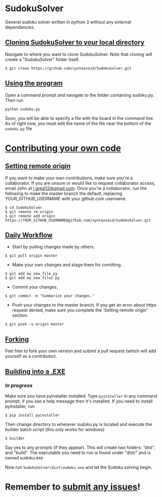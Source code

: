 # SudokuSolver
General sudoku solver written in python 3 without any external dependancies.

## [Cloning SudokuSolver to your local directory][100]
Navigate to where you want to clone SudokuSolver. Note that cloning *will* create a "SudokuSolver" folder itself.

```
$ git clone https://github.com/syntaxvoid/SudokuSolver.git
```

## [Using the program][101]
Open a command prompt and navigate to the folder containing sudoku.py. Then run
```
python sudoku.py
```
Soon, you will be able to specify a file with the board in the command line. As of right now, you must edit the name of the file near the bottom of the `sudoku.py` file


# [Contributing your own code][102]
## [Setting remote origin][103]
If you want to make your own contributions, make sure you're a collaborator. If you are unsure or would like to request collaborator access, email John at j.gresl12@gmail.com. Once you're a collaborator, run the following to make the master branch the default, replacing YOUR\_GITHUB\_USERNAME with your github.com username.

```
$ cd SudokuSolver
$ git remote rm origin
$ git remote add origin https://YOUR_GITHUB_USERNAME@github.com/syntaxvoid/SudokuSolver.git
```

## [Daily Workflow][104]
* Start by pulling changes made by others.

```
$ git pull origin master
```

* Make your own changes and stage them for comitting. 
```
$ git add my_new_file.py
$ git add my_new_file2.py
```

* Commit your changes. 

```
$ git commit -m "Summarize your changes."
```

* Push your changes to the master branch. If you get an error about https request denied, make sure you complete the 'Setting remote origin' section.

```
$ git push -u origin master
```

## [Forking][105]
Feel free to fork your own version and submit a pull request (which will add yourself as a contributor).

## [Building into a .EXE][999]
### *In progress*
Make sure you have pyinstaller installed. Type `pyinstaller` in any command prompt; if you see a help message then it's installed. If you need to install pyinstaller, run
```
$ pip install pyinstaller
```

Then change directory to wherever sudoku.py is located and execute the builder batch script (this only works for windows)
```
$ builder
```
Say yes to any prompts (if they appear). This will create two folders: "dist", and "build". The executable you need to run is found under "dist/" and is named sudoku.exe

Now run `SudokuSolver\dist\sudoku.exe` and let the Sudoku solving begin.

# Remember to [submit any issues][1]!


[1]: https://github.com/SyntaxVoid/SudokuSolver/issues/new

[100]: https://github.com/SyntaxVoid/SudokuSolver#cloning-sudokusolver-to-your-local-directory
[101]: https://github.com/SyntaxVoid/SudokuSolver#using-the-program
[102]: https://github.com/SyntaxVoid/SudokuSolver#contributing-your-own-code
[103]: https://github.com/SyntaxVoid/SudokuSolver#setting-remote-origin
[104]: https://github.com/SyntaxVoid/SudokuSolver#forking
[105]: https://github.com/SyntaxVoid/SudokuSolver#daily-workflow
[999]: https://github.com/SyntaxVoid/SudokuSolver#building-into-a-exe

